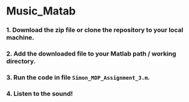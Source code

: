 # Music_Matab

### 1. Download the zip file or clone the repository to your local machine.
### 2. Add the downloaded file to your Matlab path / working directory.
### 3. Run the code in file `Simon_MDP_Assignment_3.m`.
### 4. Listen to the sound!
